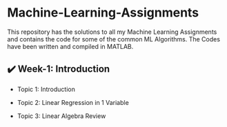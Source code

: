 # Machine-Learning-Assignments
This repository has the solutions to all my Machine Learning Assignments and contains the code for some of the common ML Algorithms.
The Codes have been written and compiled in MATLAB.

## ✔️ Week-1: Introduction
* Topic 1: Introduction

* Topic 2: Linear Regression in 1 Variable

* Topic 3: Linear Algebra Review

